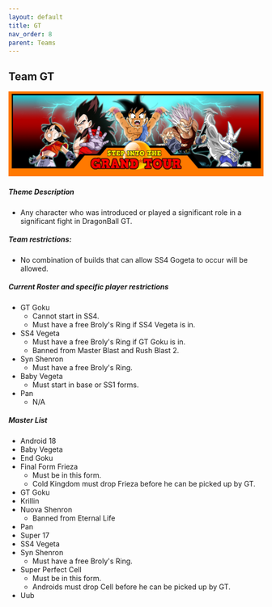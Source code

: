 ```yaml
---
layout: default
title: GT
nav_order: 8
parent: Teams
---
```

## Team GT 

![](../images/gt.jpg)

##### Theme Description
- Any character who was introduced or played a significant role in a significant fight in DragonBall GT.


##### Team restrictions:
  -  No combination of builds that can allow SS4 Gogeta to occur will be allowed.

##### Current Roster and specific player restrictions

- GT Goku
  -  Cannot start in SS4.
  -  Must have a free Broly's Ring if SS4 Vegeta is in. 
- SS4 Vegeta
  - Must have a free Broly's Ring if GT Goku is in.
  - Banned from Master Blast and Rush Blast 2.
- Syn Shenron
  - Must have a free Broly's Ring.
- Baby Vegeta
  - Must start in base or SS1 forms.
- Pan
  - N/A
  
##### Master List
  - Android 18
  - Baby Vegeta
  - End Goku
  - Final Form Frieza
      - Must be in this form.
      - Cold Kingdom must drop Frieza before he can be picked up by GT.
  - GT Goku
  - Krillin
  - Nuova Shenron
      - Banned from Eternal Life
  - Pan
  - Super 17
  - SS4 Vegeta
  - Syn Shenron
    - Must have a free Broly's Ring.
  - Super Perfect Cell 
      - Must be in this form.
      - Androids must drop Cell before he can be picked up by GT.
  - Uub